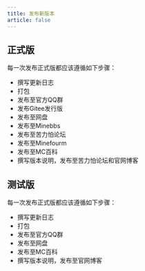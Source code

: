 ```yaml
---
title: 发布新版本
article: false
---
```

## 正式版
每一次发布正式版都应该遵循如下步骤：

- 撰写更新日志
- 打包
- 发布至官方QQ群
- 发布Gitee发行版
- 发布至网盘
- 发布至Minebbs
- 发布至苦力怕论坛
- 发布至Minefourm
- 发布至MC百科
- 撰写版本说明，发布至苦力怕论坛和官网博客

## 测试版
每一次发布正式版都应该遵循如下步骤：

- 撰写更新日志
- 打包
- 发布至官方QQ群
- 发布至网盘
- 发布至MC百科
- 撰写版本说明，发布至官网博客